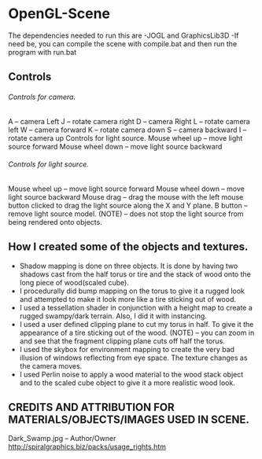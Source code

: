 # OpenGL-Scene
The dependencies needed to run this are
-JOGL and GraphicsLib3D
-If need be, you can compile the scene with compile.bat and then run the program with run.bat

## Controls

###### Controls for camera.
A – camera Left				J – rotate camera right
D – camera Right			L – rotate camera left
W – camera forward			K – rotate camera down
S – camera backward			I – rotate camera up
Controls for light source.
Mouse wheel up – move light source forward
Mouse wheel down – move light source backward

###### Controls for light source.
Mouse wheel up – move light source forward
Mouse wheel down – move light source backward
Mouse drag – drag the mouse with the left mouse button clicked to drag the light source along the X and Y plane.
B button – remove light source model. (NOTE) – does not stop the light source from being rendered onto objects.

## How I created some of the objects and textures.

- Shadow mapping is done on three objects. It is done by having two shadows cast from the half torus or tire and the stack of wood  onto the long piece of wood(scaled cube).
- I procedurally did bump mapping on the torus to give it a rugged look and attempted to make it look more like a tire sticking out of wood.
- I used a tessellation shader in conjunction with a height map to create a rugged swampy/dark terrain. Also, I did it with instancing.
- I used a user defined clipping plane to cut my torus in half. To give it the appearance of a tire sticking out of the wood. (NOTE) – you can zoom in and see that the fragment clipping plane cuts off half the torus.
- I used the skybox for environment mapping to create the very bad illusion of windows reflecting from eye space. The texture changes as the camera moves.
- I used Perlin noise to apply a wood material to the wood stack object and to the scaled cube object to give it a more realistic wood look.

## CREDITS AND ATTRIBUTION FOR MATERIALS/OBJECTS/IMAGES USED IN SCENE.

Dark_Swamp.jpg – Author/Owner  http://spiralgraphics.biz/packs/usage_rights.htm 


